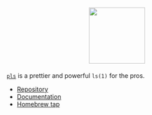 <h1 align="center">
  <img height="128px" src="https://raw.githubusercontent.com/pls-rs/pls/main/readme_assets/pls.svg"/>
</h1>

[`pls`](https://pls.cli.rs/) is a prettier and powerful `ls(1)` for the pros.

- [Repository](https://github.com/pls-rs/pls)
- [Documentation](https://pls.cli.rs/)
- [Homebrew tap](https://github.com/pls-rs/homebrew-pls)
